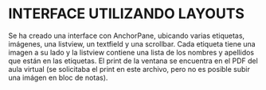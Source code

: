 # INTERFACE UTILIZANDO LAYOUTS

Se ha creado una interface con AnchorPane, ubicando varias etiquetas, imágenes, una listview, un textfield y una scrollbar.
Cada etiqueta tiene una imagen a su lado y la listview contiene una lista de los nombres y apellidos que están en las etiquetas.
El print de la ventana se encuentra en el PDF del aula virtual (se solicitaba el print en este archivo, pero no es posible subir una imágen en bloc de notas).
